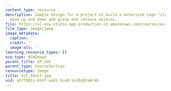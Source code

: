 ```yaml
---
content_type: resource
description: Sample design for a project to build a motorized Lego "claw" that can
  move up and down and grasp and release objects.
file: https://ol-ocw-studio-app-production.s3.amazonaws.com/courses/es-293-lego-robotics-spring-2007/a57f0b516547ead25ce85e10a92a6c4b_kit_4half.jpg
file_type: image/jpeg
image_metadata:
  caption: ''
  credit: ''
  image-alt: ''
learning_resource_types: []
ocw_type: OCWImage
parent_title: SP.285
parent_type: CourseSection
resourcetype: Image
title: kit_4half.jpg
uid: a57f0b51-6547-ead2-5ce8-5e10a92a6c4b
---
```

